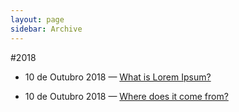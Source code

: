 ```yaml
---
layout: page
sidebar: Archive
---
```


#2018

- 10 de Outubro 2018 — [What is Lorem Ipsum?]()

- 10 de Outubro 2018 — [Where does it come from?]()
